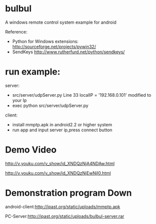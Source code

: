 bulbul
======

A windows remote control system example for android 

Reference:

 * Python for Windows extensions: http://sourceforge.net/projects/pywin32/
 * SendKeys http://www.rutherfurd.net/python/sendkeys/
 
 
run example:
======
server:
 
  * src/server/udpServer.py Line 33 localIP = '192.168.0.101' modified to your Ip
  * exec python src/server/udpServer.py
  
  
client:
 
  * install mmptp.apk in android2.2 or higher system
  * run app and input server ip,press connect button

Demo Video
======

http://v.youku.com/v_show/id_XNDQzNjA4NDAw.html

http://v.youku.com/v_show/id_XNDQzNjEwNjI0.html


Demonstration program Down
======

android-client:http://ipast.org/static/uploads/mmptp.apk

PC-Server:http://ipast.org/static/uploads/bulbul-server.rar
